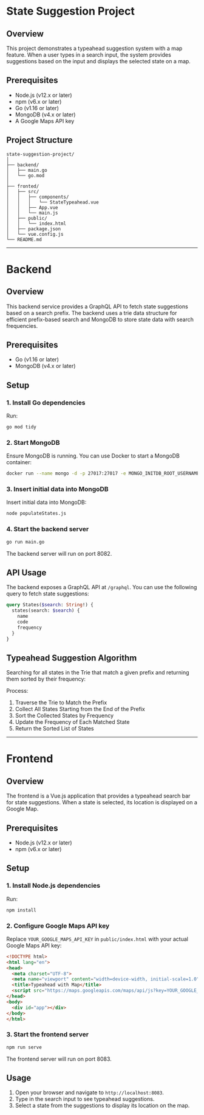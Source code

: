 # State Suggestion Project

## Overview

This project demonstrates a typeahead suggestion system with a map feature. When a user types in a search input, the system provides suggestions based on the input and displays the selected state on a map.

## Prerequisites

- Node.js (v12.x or later)
- npm (v6.x or later)
- Go (v1.16 or later)
- MongoDB (v4.x or later)
- A Google Maps API key

## Project Structure

```
state-suggestion-project/
│
├── backend/
│   ├── main.go
│   └── go.mod
│
├── fronted/
│   ├── src/
│   │   ├── components/
│   │   │   └── StateTypeahead.vue
│   │   ├── App.vue
│   │   └── main.js
│   ├── public/
│   │   └── index.html
│   ├── package.json
│   └── vue.config.js
└── README.md
```

---

# Backend

## Overview

This backend service provides a GraphQL API to fetch state suggestions based on a search prefix. The backend uses a trie data structure for efficient prefix-based search and MongoDB to store state data with search frequencies.

## Prerequisites

- Go (v1.16 or later)
- MongoDB (v4.x or later)

## Setup

### 1. Install Go dependencies

Run:

```sh
go mod tidy
```

### 2. Start MongoDB

Ensure MongoDB is running. You can use Docker to start a MongoDB container:

```sh
docker run --name mongo -d -p 27017:27017 -e MONGO_INITDB_ROOT_USERNAME=root -e MONGO_INITDB_ROOT_PASSWORD=example mongo:latest
```

### 3. Insert initial data into MongoDB

Insert initial data into MongoDB:




```sh
node populateStates.js
```

### 4. Start the backend server

```sh
go run main.go
```

The backend server will run on port 8082.

## API Usage

The backend exposes a GraphQL API at `/graphql`. You can use the following query to fetch state suggestions:

```graphql
query States($search: String!) {
  states(search: $search) {
    name
    code
    frequency
  }
}
```
## Typeahead Suggestion Algorithm

Searching for all states in the Trie that match a given prefix and returning them sorted by their frequency:

Process:
1. Traverse the Trie to Match the Prefix
2. Collect All States Starting from the End of the Prefix
3. Sort the Collected States by Frequency
4. Update the Frequency of Each Matched State
5. Return the Sorted List of States
---

# Frontend

## Overview

The frontend is a Vue.js application that provides a typeahead search bar for state suggestions. When a state is selected, its location is displayed on a Google Map.

## Prerequisites

- Node.js (v12.x or later)
- npm (v6.x or later)

## Setup

### 1. Install Node.js dependencies

Run:

```sh
npm install
```

### 2. Configure Google Maps API key

Replace `YOUR_GOOGLE_MAPS_API_KEY` in `public/index.html` with your actual Google Maps API key:

```html
<!DOCTYPE html>
<html lang="en">
<head>
  <meta charset="UTF-8">
  <meta name="viewport" content="width=device-width, initial-scale=1.0">
  <title>Typeahead with Map</title>
  <script src="https://maps.googleapis.com/maps/api/js?key=YOUR_GOOGLE_MAPS_API_KEY&libraries=places"></script>
</head>
<body>
  <div id="app"></div>
</body>
</html>
```

### 3. Start the frontend server

```sh
npm run serve
```

The frontend server will run on port 8083.

## Usage

1. Open your browser and navigate to `http://localhost:8083`.
2. Type in the search input to see typeahead suggestions.
3. Select a state from the suggestions to display its location on the map.
